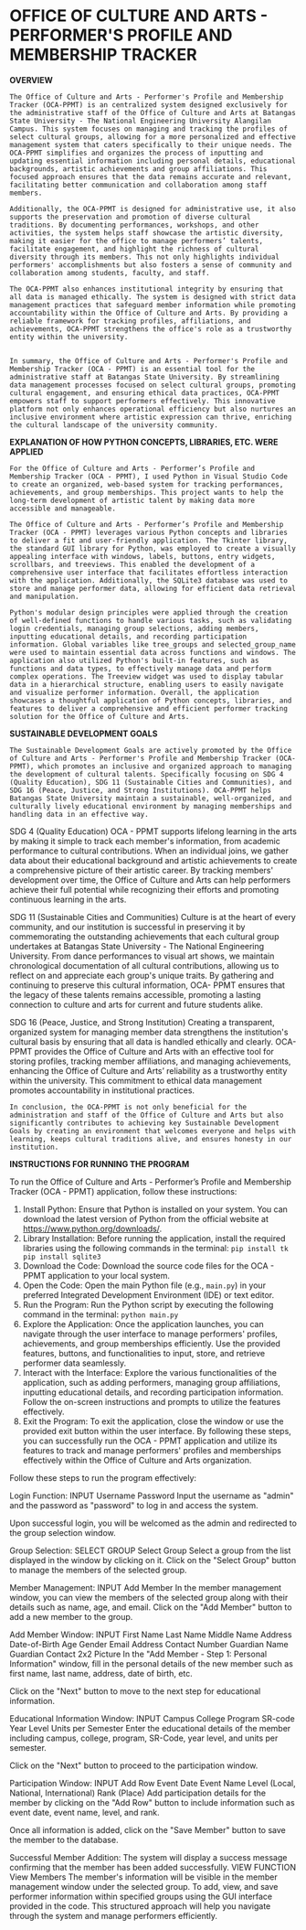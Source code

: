 # OFFICE OF CULTURE AND ARTS - PERFORMER'S PROFILE AND  MEMBERSHIP TRACKER

**OVERVIEW**

	The Office of Culture and Arts - Performer's Profile and Membership Tracker (OCA-PPMT) is an centralized system designed exclusively for the administrative staff of the Office of Culture and Arts at Batangas State University - The National Engineering University Alangilan Campus. This system focuses on managing and tracking the profiles of select cultural groups, allowing for a more personalized and effective management system that caters specifically to their unique needs. The OCA-PPMT simplifies and organizes the process of inputting and updating essential information including personal details, educational backgrounds, artistic achievements and group affiliations. This focused approach ensures that the data remains accurate and relevant,  facilitating better communication and collaboration among staff members.

	Additionally, the OCA-PPMT is designed for administrative use, it also supports the preservation and promotion of diverse cultural traditions. By documenting performances, workshops, and other activities, the system helps staff showcase the artistic diversity,  making it easier for the office to manage performers’ talents, facilitate engagement, and highlight the richness of cultural diversity through its members. This not only highlights individual performers' accomplishments but also fosters a sense of community and collaboration among students, faculty, and staff.

	The OCA-PPMT also enhances institutional integrity by ensuring that all data is managed ethically. The system is designed with strict data management practices that safeguard member information while promoting accountability within the Office of Culture and Arts. By providing a reliable framework for tracking profiles, affiliations, and achievements, OCA-PPMT strengthens the office's role as a trustworthy entity within the university.


	In summary, the Office of Culture and Arts - Performer's Profile and Membership Tracker (OCA - PPMT) is an essential tool for the administrative staff at Batangas State University. By streamlining data management processes focused on select cultural groups, promoting cultural engagement, and ensuring ethical data practices, OCA-PPMT empowers staff to support performers effectively. This innovative platform not only enhances operational efficiency but also nurtures an inclusive environment where artistic expression can thrive, enriching the cultural landscape of the university community.

**EXPLANATION OF HOW PYTHON CONCEPTS, LIBRARIES, ETC. WERE APPLIED**

	For the Office of Culture and Arts - Performer’s Profile and Membership Tracker (OCA - PPMT), I used Python in Visual Studio Code to create an organized, web-based system for tracking performances, achievements, and group memberships. This project wants to help the long-term development of artistic talent by making data more accessible and manageable.

	The Office of Culture and Arts - Performer’s Profile and Membership Tracker (OCA - PPMT) leverages various Python concepts and libraries to deliver a fit and user-friendly application. The Tkinter library, the standard GUI library for Python, was employed to create a visually appealing interface with windows, labels, buttons, entry widgets, scrollbars, and treeviews. This enabled the development of a comprehensive user interface that facilitates effortless interaction with the application. Additionally, the SQLite3 database was used to store and manage performer data, allowing for efficient data retrieval and manipulation. 

	Python's modular design principles were applied through the creation of well-defined functions to handle various tasks, such as validating login credentials, managing group selections, adding members, inputting educational details, and recording participation information. Global variables like tree_groups and selected_group_name were used to maintain essential data across functions and windows. The application also utilized Python's built-in features, such as functions and data types, to effectively manage data and perform complex operations. The Treeview widget was used to display tabular data in a hierarchical structure, enabling users to easily navigate and visualize performer information. Overall, the application showcases a thoughtful application of Python concepts, libraries, and features to deliver a comprehensive and efficient performer tracking solution for the Office of Culture and Arts.

**SUSTAINABLE DEVELOPMENT GOALS**

	The Sustainable Development Goals are actively promoted by the Office of Culture and Arts - Performer's Profile and Membership Tracker (OCA-PPMT), which promotes an inclusive and organized approach to managing the development of cultural talents. Specifically focusing on SDG 4 (Quality Education), SDG 11 (Sustainable Cities and Communities), and SDG 16 (Peace, Justice, and Strong Institutions). OCA-PPMT helps Batangas State University maintain a sustainable, well-organized, and culturally lively educational environment by managing memberships and handling data in an effective way.

SDG 4 (Quality Education)
	OCA - PPMT supports lifelong learning in the arts by making it simple to track each member's information, from academic performance to cultural contributions. When an individual joins, we gather data about their educational background and artistic achievements to create a comprehensive picture of their artistic career. By tracking members' development over time, the Office of Culture and Arts can help performers achieve their full potential while recognizing their efforts and promoting continuous learning in the arts.

SDG 11 (Sustainable Cities and Communities)
	Culture is at the heart of every community, and our institution is successful in preserving it by commemorating the outstanding achievements that each cultural group undertakes at Batangas State University - The National Engineering University. From dance performances to visual art shows, we maintain chronological documentation of all cultural contributions, allowing us to reflect on and appreciate each group's unique traits. By gathering and continuing to preserve this cultural information, OCA- PPMT ensures that the legacy of these talents remains accessible, promoting a lasting connection to culture and arts for current and future students alike.

SDG 16 (Peace, Justice, and Strong Institution)
Creating a transparent, organized system for managing member data strengthens the institution's cultural basis by ensuring that all data is handled ethically and clearly. OCA-PPMT provides the Office of Culture and Arts with an effective tool for storing profiles, tracking member affiliations, and managing achievements, enhancing the Office of Culture and Arts’ reliability as a trustworthy entity within the university. This commitment to ethical data management promotes accountability in institutional practices.

	In conclusion, the OCA-PPMT is not only beneficial for the administration and staff of the Office of Culture and Arts but also significantly contributes to achieving key Sustainable Development Goals by creating an environment that welcomes everyone and helps with learning, keeps cultural traditions alive, and ensures honesty in our institution.

**INSTRUCTIONS FOR RUNNING THE PROGRAM**

To run the Office of Culture and Arts - Performer’s Profile and Membership Tracker (OCA - PPMT) application, follow these instructions: 

1. Install Python: Ensure that Python is installed on your system. You can download the latest version of Python from the official website at https://www.python.org/downloads/. 
2. Library Installation: Before running the application, install the required libraries using the following commands in the terminal: ``` pip install tk pip install sqlite3 ``` 
3. Download the Code: Download the source code files for the OCA - PPMT application to your local system.
4. Open the Code: Open the main Python file (e.g., `main.py`) in your preferred Integrated Development Environment (IDE) or text editor. 
5. Run the Program: Run the Python script by executing the following command in the terminal: ``` python main.py ``` 
6. Explore the Application: Once the application launches, you can navigate through the user interface to manage performers' profiles, achievements, and group memberships efficiently. Use the provided features, buttons, and functionalities to input, store, and retrieve performer data seamlessly. 
7. Interact with the Interface: Explore the various functionalities of the application, such as adding performers, managing group affiliations, inputting educational details, and recording participation information. Follow the on-screen instructions and prompts to utilize the features effectively. 
8. Exit the Program: To exit the application, close the window or use the provided exit button within the user interface. By following these steps, you can successfully run the OCA - PPMT application and utilize its features to track and manage performers' profiles and memberships effectively within the Office of Culture and Arts organization.

Follow these steps to run the program effectively:

Login Function: 
INPUT
Username
Password
Input the username as "admin" and the password as "password" to log in and access the system. 

Upon successful login, you will be welcomed as the admin and redirected to the group selection window. 

Group Selection: 
SELECT GROUP
Select Group
Select a group from the list displayed in the window by clicking on it. 
Click on the "Select Group" button to manage the members of the selected group.

Member Management: 
INPUT
Add Member
In the member management window, you can view the members of the selected group along with their details such as name, age, and email. 
Click on the "Add Member" button to add a new member to the group. 

Add Member Window:
INPUT
First Name
Last Name
Middle Name
Address
Date-of-Birth
Age
Gender
Email Address
Contact Number
Guardian Name
Guardian Contact
2x2 Picture
In the "Add Member - Step 1: Personal Information" window, fill in the personal details of the new member such as first name, last name, address, date of birth, etc. 

Click on the "Next" button to move to the next step for educational information. 

Educational Information Window: 
INPUT
Campus
College
Program
SR-code
Year Level
Units per Semester
Enter the educational details of the member including campus, college, program, SR-Code, year level, and units per semester. 

Click on the "Next" button to proceed to the participation window. 

Participation Window: 
INPUT
Add Row
Event Date
Event Name
Level (Local, National, International)
Rank (Place)
Add participation details for the member by clicking on the "Add Row" button to include information such as event date, event name, level, and rank. 

Once all information is added, click on the "Save Member" button to save the member to the database. 

Successful Member Addition: 
The system will display a success message confirming that the member has been added successfully. 
VIEW FUNCTION
View Members
The member's information will be visible in the member management window under the selected group. To add, view, and save performer information within specified groups using the GUI interface provided in the code. This structured approach will help you navigate through the system and manage performers efficiently.
